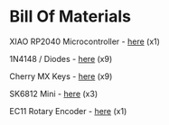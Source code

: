 # Bill Of Materials

XIAO RP2040 Microcontroller - [here](https://www.amazon.in/Microcontroller-Dual-Core-MicroPython-CircuitPython-Interfaces/dp/B09NNVNW7M/ref=sr_1_1_sspa?nsdOptOutParam=true&sr=8-1-spons&sp_csd=d2lkZ2V0TmFtZT1zcF9hdGY&psc=1) (x1)

1N4148 / Diodes - [here](https://www.digikey.com/en/products/detail/onsemi/1N4148/458603) (x9)

Cherry MX Keys - [here](https://www.amazon.in/dp/B09ZT8BY6W/ref=twister_B0BFGC2MJY?_encoding=UTF8) (x9)

SK6812 Mini - [here](https://keeb.io/products/sk-6812-mini-e-rgb-leds-12-pack) (x3)

EC11 Rotary Encoder - [here](https://keeb.io/products/rotary-encoder-ec11) (x1)

